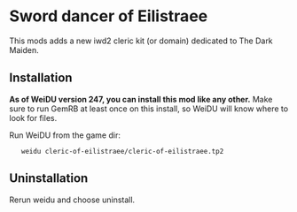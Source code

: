 Sword dancer of Eilistraee
==========================

This mods adds a new iwd2 cleric kit (or domain) dedicated to The Dark Maiden.


Installation
------------

**As of WeiDU version 247, you can install this mod like any other.**
Make sure to run GemRB at least once on this install, so WeiDU will know
where to look for files.

Run WeiDU from the game dir:
```
   weidu cleric-of-eilistraee/cleric-of-eilistraee.tp2

```

Uninstallation
--------------
Rerun weidu and choose uninstall.

